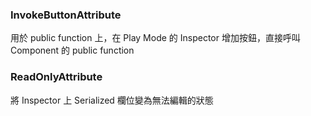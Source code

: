 ### InvokeButtonAttribute
用於 public function 上，在 Play Mode 的 Inspector 增加按鈕，直接呼叫 Component 的 public function

### ReadOnlyAttribute
將 Inspector 上 Serialized 欄位變為無法編輯的狀態
